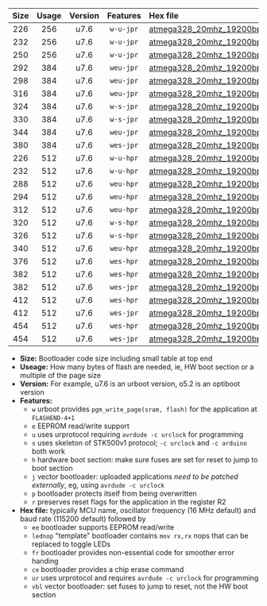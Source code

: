 |Size|Usage|Version|Features|Hex file|
|:-:|:-:|:-:|:-:|:--|
|226|256|u7.6|`w-u-jpr`|[atmega328_20mhz_19200bps_ur_vbl.hex](https://raw.githubusercontent.com/stefanrueger/urboot/main/atmega328_20mhz_19200bps_ur_vbl.hex)|
|232|256|u7.6|`w-u-jpr`|[atmega328_20mhz_19200bps_lednop_ur_vbl.hex](https://raw.githubusercontent.com/stefanrueger/urboot/main/atmega328_20mhz_19200bps_lednop_ur_vbl.hex)|
|250|256|u7.6|`w-u-jpr`|[atmega328_20mhz_19200bps_lednop_fr_ur_vbl.hex](https://raw.githubusercontent.com/stefanrueger/urboot/main/atmega328_20mhz_19200bps_lednop_fr_ur_vbl.hex)|
|292|384|u7.6|`weu-jpr`|[atmega328_20mhz_19200bps_ee_ur_vbl.hex](https://raw.githubusercontent.com/stefanrueger/urboot/main/atmega328_20mhz_19200bps_ee_ur_vbl.hex)|
|298|384|u7.6|`weu-jpr`|[atmega328_20mhz_19200bps_ee_lednop_ur_vbl.hex](https://raw.githubusercontent.com/stefanrueger/urboot/main/atmega328_20mhz_19200bps_ee_lednop_ur_vbl.hex)|
|316|384|u7.6|`weu-jpr`|[atmega328_20mhz_19200bps_ee_lednop_fr_ur_vbl.hex](https://raw.githubusercontent.com/stefanrueger/urboot/main/atmega328_20mhz_19200bps_ee_lednop_fr_ur_vbl.hex)|
|324|384|u7.6|`w-s-jpr`|[atmega328_20mhz_19200bps_vbl.hex](https://raw.githubusercontent.com/stefanrueger/urboot/main/atmega328_20mhz_19200bps_vbl.hex)|
|330|384|u7.6|`w-s-jpr`|[atmega328_20mhz_19200bps_lednop_vbl.hex](https://raw.githubusercontent.com/stefanrueger/urboot/main/atmega328_20mhz_19200bps_lednop_vbl.hex)|
|344|384|u7.6|`weu-jpr`|[atmega328_20mhz_19200bps_ee_lednop_fr_ce_ur_vbl.hex](https://raw.githubusercontent.com/stefanrueger/urboot/main/atmega328_20mhz_19200bps_ee_lednop_fr_ce_ur_vbl.hex)|
|380|384|u7.6|`wes-jpr`|[atmega328_20mhz_19200bps_ee_vbl.hex](https://raw.githubusercontent.com/stefanrueger/urboot/main/atmega328_20mhz_19200bps_ee_vbl.hex)|
|226|512|u7.6|`w-u-hpr`|[atmega328_20mhz_19200bps_ur.hex](https://raw.githubusercontent.com/stefanrueger/urboot/main/atmega328_20mhz_19200bps_ur.hex)|
|232|512|u7.6|`w-u-hpr`|[atmega328_20mhz_19200bps_lednop_ur.hex](https://raw.githubusercontent.com/stefanrueger/urboot/main/atmega328_20mhz_19200bps_lednop_ur.hex)|
|288|512|u7.6|`weu-hpr`|[atmega328_20mhz_19200bps_ee_ur.hex](https://raw.githubusercontent.com/stefanrueger/urboot/main/atmega328_20mhz_19200bps_ee_ur.hex)|
|294|512|u7.6|`weu-hpr`|[atmega328_20mhz_19200bps_ee_lednop_ur.hex](https://raw.githubusercontent.com/stefanrueger/urboot/main/atmega328_20mhz_19200bps_ee_lednop_ur.hex)|
|312|512|u7.6|`weu-hpr`|[atmega328_20mhz_19200bps_ee_lednop_fr_ur.hex](https://raw.githubusercontent.com/stefanrueger/urboot/main/atmega328_20mhz_19200bps_ee_lednop_fr_ur.hex)|
|320|512|u7.6|`w-s-hpr`|[atmega328_20mhz_19200bps.hex](https://raw.githubusercontent.com/stefanrueger/urboot/main/atmega328_20mhz_19200bps.hex)|
|326|512|u7.6|`w-s-hpr`|[atmega328_20mhz_19200bps_lednop.hex](https://raw.githubusercontent.com/stefanrueger/urboot/main/atmega328_20mhz_19200bps_lednop.hex)|
|340|512|u7.6|`weu-hpr`|[atmega328_20mhz_19200bps_ee_lednop_fr_ce_ur.hex](https://raw.githubusercontent.com/stefanrueger/urboot/main/atmega328_20mhz_19200bps_ee_lednop_fr_ce_ur.hex)|
|376|512|u7.6|`wes-hpr`|[atmega328_20mhz_19200bps_ee.hex](https://raw.githubusercontent.com/stefanrueger/urboot/main/atmega328_20mhz_19200bps_ee.hex)|
|382|512|u7.6|`wes-hpr`|[atmega328_20mhz_19200bps_ee_lednop.hex](https://raw.githubusercontent.com/stefanrueger/urboot/main/atmega328_20mhz_19200bps_ee_lednop.hex)|
|382|512|u7.6|`wes-jpr`|[atmega328_20mhz_19200bps_ee_lednop_vbl.hex](https://raw.githubusercontent.com/stefanrueger/urboot/main/atmega328_20mhz_19200bps_ee_lednop_vbl.hex)|
|412|512|u7.6|`wes-hpr`|[atmega328_20mhz_19200bps_ee_lednop_fr.hex](https://raw.githubusercontent.com/stefanrueger/urboot/main/atmega328_20mhz_19200bps_ee_lednop_fr.hex)|
|412|512|u7.6|`wes-jpr`|[atmega328_20mhz_19200bps_ee_lednop_fr_vbl.hex](https://raw.githubusercontent.com/stefanrueger/urboot/main/atmega328_20mhz_19200bps_ee_lednop_fr_vbl.hex)|
|454|512|u7.6|`wes-hpr`|[atmega328_20mhz_19200bps_ee_lednop_fr_ce.hex](https://raw.githubusercontent.com/stefanrueger/urboot/main/atmega328_20mhz_19200bps_ee_lednop_fr_ce.hex)|
|454|512|u7.6|`wes-jpr`|[atmega328_20mhz_19200bps_ee_lednop_fr_ce_vbl.hex](https://raw.githubusercontent.com/stefanrueger/urboot/main/atmega328_20mhz_19200bps_ee_lednop_fr_ce_vbl.hex)|

- **Size:** Bootloader code size including small table at top end
- **Useage:** How many bytes of flash are needed, ie, HW boot section or a multiple of the page size
- **Version:** For example, u7.6 is an urboot version, o5.2 is an optiboot version
- **Features:**
  + `w` urboot provides `pgm_write_page(sram, flash)` for the application at `FLASHEND-4+1`
  + `e` EEPROM read/write support
  + `u` uses urprotocol requiring `avrdude -c urclock` for programming
  + `s` uses skeleton of STK500v1 protocol; `-c urclock` and `-c arduino` both work
  + `h` hardware boot section: make sure fuses are set for reset to jump to boot section
  + `j` vector bootloader: uploaded applications *need to be patched externally*, eg, using `avrdude -c urclock`
  + `p` bootloader protects itself from being overwritten
  + `r` preserves reset flags for the application in the register R2
- **Hex file:** typically MCU name, oscillator frequency (16 MHz default) and baud rate (115200 default) followed by
  + `ee` bootloader supports EEPROM read/write
  + `lednop` "template" bootloader contains `mov rx,rx` nops that can be replaced to toggle LEDs
  + `fr` bootloader provides non-essential code for smoother error handing
  + `ce` bootloader provides a chip erase command
  + `ur` uses urprotocol and requires `avrdude -c urclock` for programming
  + `vbl` vector bootloader: set fuses to jump to reset, not the HW boot section

